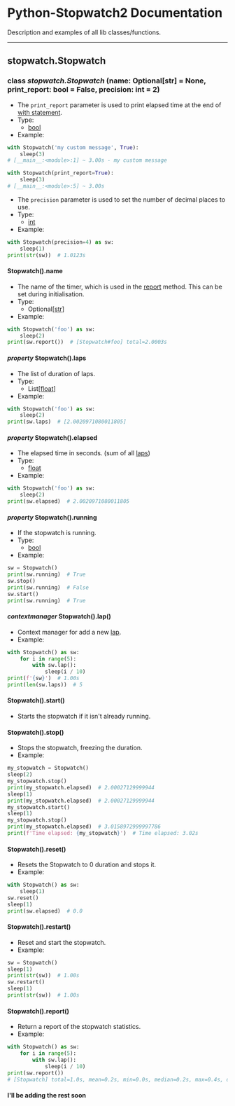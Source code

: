 # Python-Stopwatch2 Documentation

Description and examples of all lib classes/functions.

***

## stopwatch.Stopwatch

### class *stopwatch.Stopwatch* (name: Optional[str] = None, print_report: bool = False, precision: int = 2)

- The ``print_report`` parameter is used to print elapsed time at the end of [with statement](https://www.geeksforgeeks.org/with-statement-in-python/).
- Type:
  - [bool](https://docs.python.org/3/library/functions.html#bool)
- Example:

```python
with Stopwatch('my custom message', True):
    sleep(3)
# [__main__:<module>:1] ~ 3.00s - my custom message

with Stopwatch(print_report=True):
    sleep(3)
# [__main__:<module>:5] ~ 3.00s
```

- The ``precision`` parameter is used to set the number of decimal places to use.
- Type:
  - [int](https://docs.python.org/3/library/functions.html#int)
- Example:

```python
with Stopwatch(precision=4) as sw:
    sleep(1)
print(str(sw))  # 1.0123s
```

#### Stopwatch().name

- The name of the timer, which is used in the [report](https://github.com/devRMA/python-stopwatch2/tree/main/docs#stopwatchreport) method. This can be set during initialisation.
- Type:
  - Optional[[str](https://docs.python.org/3/library/stdtypes.html#str)]
- Example:

```python
with Stopwatch('foo') as sw:
    sleep(2)
print(sw.report())  # [Stopwatch#foo] total=2.0003s
```

#### *property* Stopwatch().laps

- The list of duration of laps.
- Type:
  - List[[float](https://docs.python.org/3/library/functions.html#float)]
- Example:

```python
with Stopwatch('foo') as sw:
    sleep(2)
print(sw.laps)  # [2.0020971080011805]
```

#### *property* Stopwatch().elapsed

- The elapsed time in seconds. (sum of all [laps](https://github.com/devRMA/python-stopwatch2/tree/main/docs#property-stopwatchlaps))
- Type:
  - [float](https://docs.python.org/3/library/functions.html#float)
- Example:

```python
with Stopwatch('foo') as sw:
    sleep(2)
print(sw.elapsed)  # 2.0020971080011805
```

#### *property* Stopwatch().running

- If the stopwatch is running.
- Type:
  - [bool](https://docs.python.org/3/library/functions.html#bool)
- Example:

```python
sw = Stopwatch()
print(sw.running)  # True
sw.stop()
print(sw.running)  # False
sw.start()
print(sw.running)  # True
```

#### *contextmanager* Stopwatch().lap()

- Context manager for add a new [lap](https://github.com/devRMA/python-stopwatch2/tree/main/docs#property-stopwatchlaps).
- Example:

```python
with Stopwatch() as sw:
    for i in range(5):
        with sw.lap():
            sleep(i / 10)
print(f'{sw}')  # 1.00s
print(len(sw.laps))  # 5
```

#### Stopwatch().start()

- Starts the stopwatch if it isn't already running.

#### Stopwatch().stop()

- Stops the stopwatch, freezing the duration.
- Example:

```python
my_stopwatch = Stopwatch()
sleep(2)
my_stopwatch.stop()
print(my_stopwatch.elapsed)  # 2.00027129999944
sleep(1)
print(my_stopwatch.elapsed)  # 2.00027129999944
my_stopwatch.start()
sleep(1)
my_stopwatch.stop()
print(my_stopwatch.elapsed)  # 3.0158972999997786
print(f'Time elapsed: {my_stopwatch}')  # Time elapsed: 3.02s
```

#### Stopwatch().reset()

- Resets the Stopwatch to 0 duration and stops it.
- Example:

```python
with Stopwatch() as sw:
    sleep(1)
sw.reset()
sleep(1)
print(sw.elapsed)  # 0.0
```

#### Stopwatch().restart()

- Reset and start the stopwatch.
- Example:

```python
sw = Stopwatch()
sleep(1)
print(str(sw))  # 1.00s
sw.restart()
sleep(1)
print(str(sw))  # 1.00s
```

#### Stopwatch().report()

- Return a report of the stopwatch statistics.
- Example:

```python
with Stopwatch() as sw:
    for i in range(5):
        with sw.lap():
            sleep(i / 10)
print(sw.report())
# [Stopwatch] total=1.0s, mean=0.2s, min=0.0s, median=0.2s, max=0.4s, dev=0.1s
```

#### I'll be adding the rest soon

